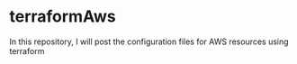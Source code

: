 # terraformAws
In this repository, I will post the configuration files for AWS resources using terraform
